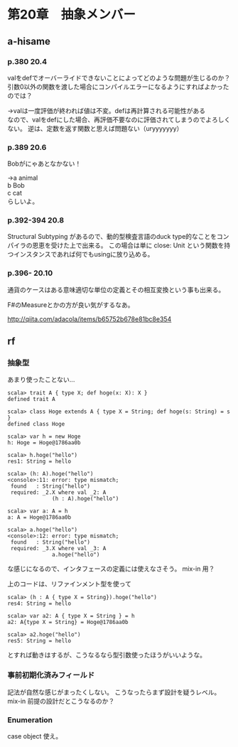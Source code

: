# 第20章　抽象メンバー

## a-hisame

### p.380 20.4

valをdefでオーバーライドできないことによってどのような問題が生じるのか？
引数0以外の関数を渡した場合にコンパイルエラーになるようにすればよかったのでは？

→valは一度評価が終われば値は不変。defは再計算される可能性がある  
なので、valをdefにした場合、再評価不要なのに評価されてしまうのでよろしくない。   逆は、定数を返す関数と思えば問題ない（uryyyyyyy）


### p.389 20.6

Bobがにゃあとなかない！

→a animal  
b Bob  
c cat  
らしいよ。


### p.392-394 20.8

Structural Subtyping があるので、動的型検査言語のduck type的なことをコンパイラの恩恵を受けた上で出来る。
この場合は単に close: Unit という関数を持つインスタンスであれば何でもusingに放り込める。


### p.396- 20.10

通貨のケースはある意味適切な単位の定義とその相互変換という事も出来る。

F#のMeasureとかの方が良い気がするなあ。

http://qiita.com/adacola/items/b65752b678e81bc8e354


## rf

### 抽象型

あまり使ったことない...

```
scala> trait A { type X; def hoge(x: X): X }
defined trait A

scala> class Hoge extends A { type X = String; def hoge(s: String) = s }
defined class Hoge

scala> var h = new Hoge
h: Hoge = Hoge@1786aa0b

scala> h.hoge("hello")
res1: String = hello

scala> (h: A).hoge("hello")
<console>:11: error: type mismatch;
 found   : String("hello")
 required: _2.X where val _2: A
              (h : A).hoge("hello")

scala> var a: A = h
a: A = Hoge@1786aa0b

scala> a.hoge("hello")
<console>:12: error: type mismatch;
 found   : String("hello")
 required: _3.X where val _3: A
              a.hoge("hello")

```

な感じになるので、インタフェースの定義には使えなさそう。
mix-in 用？

上のコードは、リファインメント型を使って

```
scala> (h : A { type X = String}).hoge("hello")
res4: String = hello

scala> var a2: A { type X = String } = h
a2: A{type X = String} = Hoge@1786aa0b

scala> a2.hoge("hello")
res5: String = hello
```

とすれば動きはするが、こうなるなら型引数使ったほうがいいような。

### 事前初期化済みフィールド

記法が自然な感じがまったくしない。
こうなったらまず設計を疑うレベル。
mix-in 前提の設計だとこうなるのか？

### Enumeration

case object 使え。

